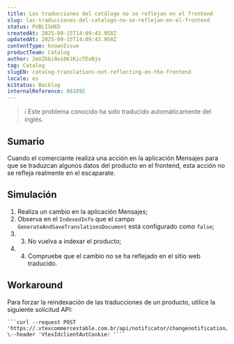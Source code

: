 ```yaml
---
title: Las traducciones del catálogo no se reflejan en el frontend
slug: las-traducciones-del-catalogo-no-se-reflejan-en-el-frontend
status: PUBLISHED
createdAt: 2025-09-15T14:09:43.958Z
updatedAt: 2025-09-15T14:09:43.958Z
contentType: knownIssue
productTeam: Catalog
author: 2mXZkbi0oi061KicTExNjo
tag: Catalog
slugEN: catalog-translations-not-reflecting-on-the-frontend
locale: es
kiStatus: Backlog
internalReference: 861892
---
```


>ℹ️ Este problema conocido ha sido traducido automáticamente del inglés.

## Sumario


Cuando el comerciante realiza una acción en la aplicación Mensajes para que se traduzcan algunos datos del producto en el frontend, esta acción no se refleja realmente en el escaparate.

## Simulación



1. Realiza un cambio en la aplicación Mensajes;
2. Observa en el `IndexedInfo` que el campo `GenerateAndSaveTranslationsDocument` está configurado como `false`;
3. 3. No vuelva a indexar el producto;
4. 4. Compruebe que el cambio no se ha reflejado en el sitio web traducido.

## Workaround


Para forzar la reindexación de las traducciones de un producto, utilice la siguiente solicitud API:

    ```curl --request POST 'https://.vtexcommercestable.com.br/api/notificator/changenotification//translation' \--header 'VtexIdclientAutCookie: '```



